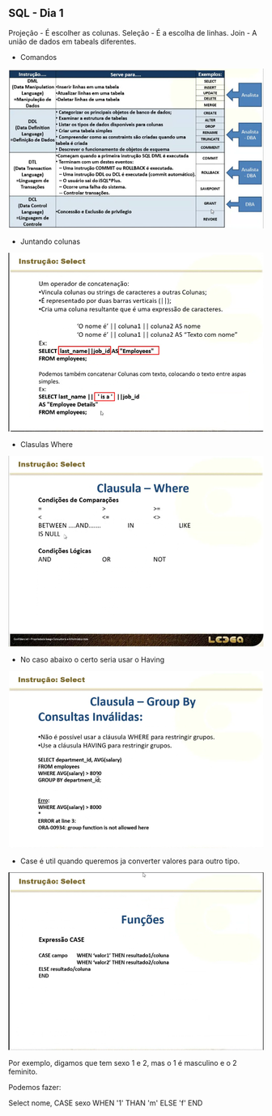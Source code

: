 ## SQL - Dia 1

Projeção - É escolher as colunas.
Seleção - É a escolha de linhas.
Join - A união de dados em tabeals diferentes.

- Comandos

![SQL_Comandos](SQL_Comandos.png)

- Juntando colunas

![Concatenando](Concatenando_colunas.png)

- Clasulas Where

![Clasulas Where](Where.png)

- No caso abaixo o certo seria usar o Having

![Having](Having.png)

- Case é util quando queremos ja converter valores para outro tipo.

![Case](Case.png)

Por exemplo, digamos que tem sexo 1 e 2, mas o 1 é masculino e o 2 feminito.

Podemos fazer:

Select nome, CASE sexo WHEN '1' THAN 'm'
ELSE 'f'
END